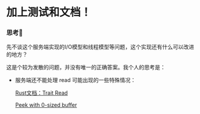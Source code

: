 # 加上测试和文档！



### 思考🤔

先不谈这个服务端实现的I/O模型和线程模型等问题，这个实现还有什么可以改进的地方？







这是个较为发散的问题，并没有唯一的正确答案。我个人的思考是：

- 服务端还不能处理 read 可能出现的一些特殊情况：

  [Rust文档：Trait Read](https://doc.rust-lang.org/std/io/trait.Read.html#tymethod.read)

  [Peek with 0-sized buffer](https://users.rust-lang.org/t/how-to-detect-tcp-close/50925/6)

